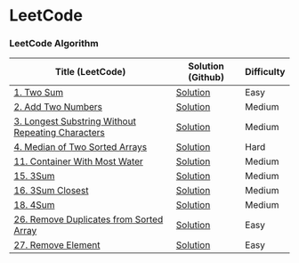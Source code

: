 # LeetCode

### LeetCode Algorithm

| Title (LeetCode)	                                                                                                                    | Solution (Github)                                                                                                                   | Difficulty |
|--------------------------------------------------------------------------------------------------------------------------------------|-------------------------------------------------------------------------------------------------------------------------------------|------------|
| [1. Two Sum](https://leetcode.com/problems/two-sum/)                                                                                 | [Solution](https://github.com/hoangtien2k3qx1/LeetCode-Solutions/blob/main/Array/Two_Sum.java)                                                                                                                        | Easy       |
| [2. Add Two Numbers](https://leetcode.com/problems/add-two-numbers/)                                                                 | [Solution](https://github.com/hoangtien2k3qx1/LeetCode-Solutions/blob/main/Array/Add_Two_Numbers.java)                                                                                                                        | Medium     |
| [3. Longest Substring Without Repeating Characters](https://leetcode.com/problems/longest-substring-without-repeating-characters/)   | [Solution]()                                                                                                                        | Medium     |
| [4. 	Median of Two Sorted Arrays](https://leetcode.com/problems/median-of-two-sorted-arrays/)                                        | [Solution](https://github.com/hoangtien2k3qx1/Java/blob/main/LeetCode_Solution/Array/Median_of_Two_Sorted_Arrays.java)              | Hard       |
| [11. Container With Most Water](https://leetcode.com/problems/container-with-most-water/)                                            | [Solution](https://github.com/hoangtien2k3qx1/Java/blob/main/LeetCode_Solution/Array/Container_With_Most_Water.java)                | Medium     |
| [15. 3Sum](https://leetcode.com/problems/3sum/)                                                                                      | [Solution](https://github.com/hoangtien2k3qx1/Java/blob/main/LeetCode_Solution/Array/ThreeSum.java)                                 | Medium     |
| [16. 3Sum Closest](https://leetcode.com/problems/3sum-closest/)                                                                      | [Solution](https://github.com/hoangtien2k3qx1/Java/blob/main/LeetCode_Solution/Array/Three_Sum_Closest.java)                        | Medium     |
| [18. 4Sum](https://leetcode.com/problems/4sum/)                                                                                      | [Solution](https://github.com/hoangtien2k3qx1/Java/blob/main/LeetCode_Solution/Array/fourSum.java)                                  | Medium     |
| [26. Remove Duplicates from Sorted Array](https://leetcode.com/problems/remove-duplicates-from-sorted-array/)                        | [Solution](https://github.com/hoangtien2k3qx1/Java/blob/main/LeetCode_Solution/Array/Remove_Duplicates_from_Sorted_Array.java)      | Easy       |
| [27. Remove Element](https://leetcode.com/problems/remove-element/)                                                                  | [Solution](https://github.com/hoangtien2k3qx1/Java/blob/main/LeetCode_Solution/Array/Remove_Element.java)                           | Easy       |




